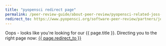 ```yaml
---
title: "pyopensci redirect page"
permalink: /peer-review-guide/about-peer-review/pyopensci-related-joss-ropensci.html
redirect_to: https://www.pyopensci.org/software-peer-review/partners/joss.html
---
```


Oops - looks like you're looking for our {{ page.title }}. Directing you 
to the right page now: <a href="{{ page.redirect_to }}"> {{ page.redirect_to }} </a>